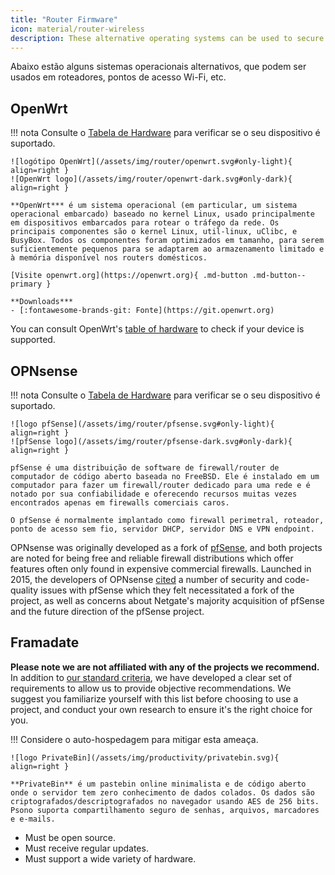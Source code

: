 ```yaml
---
title: "Router Firmware"
icon: material/router-wireless
description: These alternative operating systems can be used to secure your router or Wi-Fi access point.
---
```


Abaixo estão alguns sistemas operacionais alternativos, que podem ser usados em roteadores, pontos de acesso Wi-Fi, etc.

## OpenWrt

!!! nota
    Consulte o [Tabela de Hardware](https://openwrt.org/toh/start) para verificar se o seu dispositivo é suportado.

    ![logótipo OpenWrt](/assets/img/router/openwrt.svg#only-light){ align=right }
    ![OpenWrt logo](/assets/img/router/openwrt-dark.svg#only-dark){ align=right }
    
    **OpenWrt*** é um sistema operacional (em particular, um sistema operacional embarcado) baseado no kernel Linux, usado principalmente em dispositivos embarcados para rotear o tráfego da rede. Os principais componentes são o kernel Linux, util-linux, uClibc, e BusyBox. Todos os componentes foram optimizados em tamanho, para serem suficientemente pequenos para se adaptarem ao armazenamento limitado e à memória disponível nos routers domésticos.
    
    [Visite openwrt.org](https://openwrt.org){ .md-button .md-button--primary }
    
    **Downloads***
    - [:fontawesome-brands-git: Fonte](https://git.openwrt.org)

You can consult OpenWrt's [table of hardware](https://openwrt.org/toh/start) to check if your device is supported.

## OPNsense

!!! nota
    Consulte o [Tabela de Hardware](https://openwrt.org/toh/start) para verificar se o seu dispositivo é suportado.

    ![logo pfSense](/assets/img/router/pfsense.svg#only-light){ align=right }
    ![pfSense logo](/assets/img/router/pfsense-dark.svg#only-dark){ align=right }
    
    pfSense é uma distribuição de software de firewall/router de computador de código aberto baseada no FreeBSD. Ele é instalado em um computador para fazer um firewall/router dedicado para uma rede e é notado por sua confiabilidade e oferecendo recursos muitas vezes encontrados apenas em firewalls comerciais caros.
    
    O pfSense é normalmente implantado como firewall perimetral, roteador, ponto de acesso sem fio, servidor DHCP, servidor DNS e VPN endpoint.

OPNsense was originally developed as a fork of [pfSense](https://en.wikipedia.org/wiki/PfSense), and both projects are noted for being free and reliable firewall distributions which offer features often only found in expensive commercial firewalls. Launched in 2015, the developers of OPNsense [cited](https://docs.opnsense.org/history/thefork.html) a number of security and code-quality issues with pfSense which they felt necessitated a fork of the project, as well as concerns about Netgate's majority acquisition of pfSense and the future direction of the pfSense project.

## Framadate

**Please note we are not affiliated with any of the projects we recommend.** In addition to [our standard criteria](about/criteria.md), we have developed a clear set of requirements to allow us to provide objective recommendations. We suggest you familiarize yourself with this list before choosing to use a project, and conduct your own research to ensure it's the right choice for you.

!!! Considere o auto-hospedagem para mitigar esta ameaça.

    ![logo PrivateBin](/assets/img/productivity/privatebin.svg){ align=right }
    
    **PrivateBin** é um pastebin online minimalista e de código aberto onde o servidor tem zero conhecimento de dados colados. Os dados são criptografados/descriptografados no navegador usando AES de 256 bits. Psono suporta compartilhamento seguro de senhas, arquivos, marcadores e e-mails.

- Must be open source.
- Must receive regular updates.
- Must support a wide variety of hardware.
